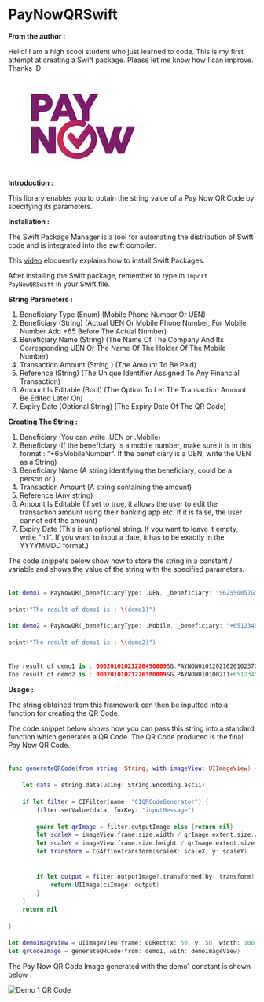 # PayNowQRSwift


**From the author :**

Hello! I am a high scool student who just learned to code. This is my first attempt at creating a Swift package. Please let me know how I can improve. Thanks :D


![PayNowSwiftQR: A library to help generate Pay Now QR Codes](https://raw.githubusercontent.com/Angmar2722/PayNowQRSwift/master/Images/PayNowLogo.jpg)


**Introduction :**

This library enables you to obtain the string value of a Pay Now QR Code by specifying its parameters. 


**Installation :**

The Swift Package Manager is a tool for automating the distribution of Swift code and is integrated into the swift compiler.

This [video](https://www.youtube.com/watch?v=ZxHndSGmWcE) eloquently explains how to install Swift Packages.

After installing the Swift package, remember to type in `import PayNowQRSwift` in your Swift file.

**String Parameters :**

1. Beneficiary Type (Enum) (Mobile Phone Number Or UEN)
2. Beneficiary (String) (Actual UEN Or Mobile Phone Number, For Mobile Number Add +65 Before The Actual Number)
3. Beneficiary Name (String) (The Name Of The Company And Its Corresponding UEN Or The Name Of The Holder Of The Mobile Number)
4. Transaction Amount (String ) (The Amount To Be Paid)
5. Reference (String) (The Unique Identifier Assigned To Any Financial Transaction)
6. Amount Is Editable (Bool) (The Option To Let The Transaction Amount Be Edited Later On)
7. Expiry Date (Optional String) (The Expiry Date Of The QR Code)


**Creating The String :**

1. Beneficiary  (You can write .UEN or .Mobile)
2. Beneficiary (If the beneficiary is a mobile number, make sure it is in this format : "+65MobileNumber". If the beneficiary is a UEN, write the UEN as a String)
3. Beneficiary Name (A string identifying the beneficiary, could be a person or )
4. Transaction Amount (A string containing the amount)
5. Reference (Any string)
6. Amount Is Editable (If set to true, it allows the user to edit the transaction amount using their banking app etc. If it is false, the user cannot edit the amount)
7. Expiry Date (This is an optional string. If you want to leave it empty, write "nil". If you want to input a date, it has to be exactly in the YYYYMMDD format.)


The code snippets below show how to store the string in a constant / variable and shows the value of the string with the specified parameters.


```swift

let demo1 = PayNowQR(_beneficiaryType: .UEN, _beneficiary: "S62SS0057G", _beneficiaryName: "Singapore Children's Society", amount: "10.00", reference: "Donation", amountIsEditable: false, _expiryDate: "20201217").finalPayNowQRString

print("The result of demo1 is : \(demo1)")

let demo2 = PayNowQR(_beneficiaryType: .Mobile, _beneficiary: "+6512345678", _beneficiaryName: "John Lee", amount: "10.27", reference: "Mr. Lee Bill", amountIsEditable: true, _expiryDate: "nil").finalPayNowQRString

print("The result of demo1 is : \(demo2)")

```

```swift

The result of demo1 is : 00020101021226490009SG.PAYNOW010120210201023709H03010040820201127520400005303702540550.005802SG5930Singapore Engineering Services6009Singapore62220118SES Monday Payment6304763F
The result of demo2 is : 00020101021226380009SG.PAYNOW010100211+651234567803011520400005303702540510.275802SG5908John Lee6009Singapore62160112Mr. Lee Bill6304BD9B

```



**Usage :**

The string obtained from this framework can then be inputted into a function for creating the QR Code.

The code snippet below shows how you can pass this string into a standard function which generates a QR Code. The QR Code produced is the final Pay Now QR Code.


```swift

func generateQRCode(from string: String, with imageView: UIImageView) -> UIImage? {
    
    let data = string.data(using: String.Encoding.ascii)
    
    if let filter = CIFilter(name: "CIQRCodeGenerator") {
        filter.setValue(data, forKey: "inputMessage")

        guard let qrImage = filter.outputImage else {return nil}
        let scaleX = imageView.frame.size.width / qrImage.extent.size.width
        let scaleY = imageView.frame.size.height / qrImage.extent.size.height
        let transform = CGAffineTransform(scaleX: scaleX, y: scaleY)

        
        if let output = filter.outputImage?.transformed(by: transform) {
            return UIImage(ciImage: output)
        }
    }
    return nil
    
}

let demoImageView = UIImageView(frame: CGRect(x: 50, y: 50, width: 100, height: 100))
let qrCodeImage = generateQRCode(from: demo1, with: demoImageView)

```

The Pay Now QR Code Image generated with the demo1 constant is shown below :

![Demo 1 QR Code](https://raw.githubusercontent.com/Angmar2722/PayNowQRSwift/master/Images/demo1QR.jpg)




